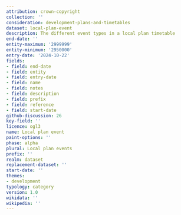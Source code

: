 ```yaml
---
attribution: crown-copyright
collection: ''
consideration: development-plans-and-timetables
dataset: local-plan-event
description: The different event types in a local plan timetable
end-date: ''
entity-maximum: '2999999'
entity-minimum: '2950000'
entry-date: '2024-10-22'
fields:
- field: end-date
- field: entity
- field: entry-date
- field: name
- field: notes
- field: description
- field: prefix
- field: reference
- field: start-date
github-discussion: 26
key-field: ''
licence: ogl3
name: Local plan event
paint-options: ''
phase: alpha
plural: Local plan events
prefix: ''
realm: dataset
replacement-dataset: ''
start-date: ''
themes:
- development
typology: category
version: 1.0
wikidata: ''
wikipedia: ''
---
```

